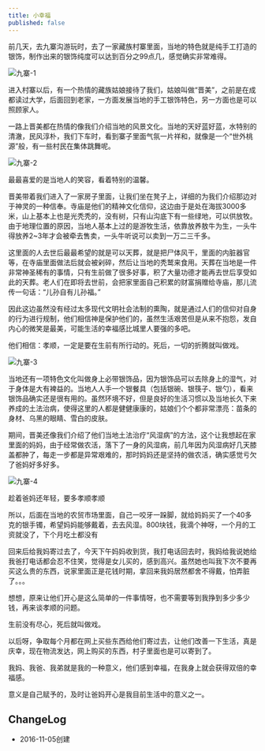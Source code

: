 ```yaml
---
title: 小幸福
published: false
---
```


前几天，去九寨沟游玩时，去了一家藏族村寨里面，当地的特色就是纯手工打造的银饰，制作出来的银饰纯度可以达到百分之99点几，感觉确实非常难得。

![九寨-1](http://ogzvyw5z8.bkt.clouddn.com/%E4%B9%9D%E5%AF%A8-1.jpg)

进入村寨以后，有一个热情的藏族姑娘接待了我们，姑娘叫做“晋美”，之前是在成都读过大学，后面回到老家，一方面发展当地的手工银饰特色，另一方面也是可以照顾家人。

一路上晋美都在热情的像我们介绍当地的风景文化。当地的天好蓝好蓝，水特别的清澈，民风淳朴，我们下车时，看到寨子里面气氛一片祥和，就像是一个“世外桃源”般，有一些村民在集体跳舞呢。

![九寨-2](http://ogzvyw5z8.bkt.clouddn.com/%E4%B9%9D%E5%AF%A8-2.jpg)

最最喜爱的是当地人的笑容，看着特别的温馨。

晋美带着我们进入了一家房子里面，让我们坐在凳子上，详细的为我们介绍那边对于神灵的一种信奉。寺庙是他们的精神文化信仰，这边由于是处在海拔3000多米，山上基本上也是光秃秃的，没有树，只有山沟底下有一些绿地，可以供放牧。由于地理位置的原因，当地人基本上过的是游牧生活，依靠放养敖牛为生，一头牛得放养2~3年才会被牵去售卖，一头牛听说可以卖到一万二三千多。

这里面的人去世后最最希望的就是可以天葬，就是把尸体风干，里面的内脏器官等，在寺庙里面做法后就会被剁碎，然后让当地的秃鹫来食用。天葬在当地是一件非常神圣稀有的事情，只有生前做了很多好事，积了大量功德才能再去世后享受如此的天葬。老人们在即将去世前，会把家里面自己积累的财富捐赠给寺庙，那儿流传一句话：“儿孙自有儿孙福。”

因此这边虽然没有经过太多现代文明社会法制的熏陶，就是通过人们的信仰对自身的行为进行规制，他们相信神是保护他们的，虽然生活艰苦但是从来不抱怨，发自内心的微笑是最美，可能生活的幸福感比城里人要强的多吧。

他们相信：孝顺，一定是要在生前有所行动的。死后，一切的折腾就叫做戏。

![九寨-3](http://ogzvyw5z8.bkt.clouddn.com/%E4%B9%9D%E5%AF%A8-3.jpg)

当地还有一项特色文化叫做身上必带银饰品，因为银饰品可以去除身上的湿气，对于身体是大有裨益的。当地人人手一个银餐具（包括银碗、银筷子、银勺），看来银饰品确实还是很有用的。虽然环境不好，但是良好的生活习惯以及当地长久下来养成的土法治病，使得这里的人都是健健康康的，姑娘们个个都非常漂亮：苗条的身材、乌黑的眼睛、雪白的皮肤。

期间，晋美还像我们介绍了他们当地土法治疗“风湿病”的方法，这个让我想起在家里面的妈妈，由于经常做农活，落下了一身的风湿病，前几年因为风湿病好几天膝盖都肿了，每走一步都是异常艰难的，那时妈妈还是坚持的做农活，确实感觉亏欠了爸妈好多好多。

![九寨-4](http://ogzvyw5z8.bkt.clouddn.com/%E4%B9%9D%E5%AF%A8-4.jpg)

趁着爸妈还年轻，要多孝顺孝顺

所以，后面在当地的农贸市场里面，自己一咬牙一跺脚，就给妈妈买了一个40多克的银手镯，希望妈妈能够戴着，去去风湿。800块钱，我滴个神呀，一个月的工资就没了，下个月吃土都没有

回来后给我妈寄过去了，今天下午妈妈收到货，我打电话回去时，我妈给我说她给我爸打电话都会忍不住笑，觉得是女儿买的，感到高兴。虽然她也叫我下次不要再买这么贵的东西，说家里面正是花钱时期，拿回来我妈居然都舍不得戴，怕弄脏了。。。

想想，原来让他们开心是这么简单的一件事情呀，也不需要等到我挣到多少多少钱，再来谈孝顺的问题。

生前没有尽心，死后就叫做戏。

以后呀，争取每个月都在网上买些东西给他们寄过去，让他们改善一下生活，真是庆幸，现在物流发达，网上购买的东西，村子里面也是可以寄到了。

我妈、我爸、我弟就是我的一种意义，他们感到幸福，在我身上就会获得双倍的幸福感。

意义是自己赋予的，及时让爸妈开心是我目前生活中的意义之一。


## ChangeLog
- 2016-11-05创建
